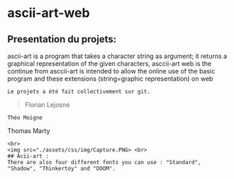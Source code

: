 # ascii-art-web

 ## Presentation du projets:
 ascii-art is a program that takes a character string as argument; it returns a graphical representation of the given characters, asccii-art web is the continue from asccii-art is intended to allow the online use of the basic program and these extensions (string=graphic representation) on web
```
Le projets a été fait collectivement sur git. 
```
> Florian Lejosne
```
Théo Moigne
```
Thomas Marty
```
<br>
<img src="./assets/css/img/Capture.PNG> <br>
## Acii-art :
There are also four different fonts you can use : "Standard", "Shadow", "Thinkertoy" and "DOOM".

